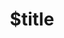 ---
title: $title
second_title: Справочник по API Aspose.Finance для .NET
description: $description
type: docs
weight: $weight
url: /ru/net/$ref/
---